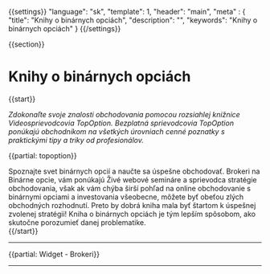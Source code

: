 {{settings}}
  "language": "sk",
  "template": 1,
  "header": "main",
  "meta" : {
    "title": "Knihy o binárnych opciách",
    "description": "",
    "keywords": "Knihy o binárnych opciách"
  }
{{/settings}}

<div class="row">
<div class="col-md-9" role="main" markdown="1">

{{section}}

# Knihy o binárnych opciách
{{start}}

*Zdokonaľte svoje znalosti obchodovania pomocou rozsiahlej knižnice Videosprievodcovia TopOption. Bezplatná sprievodcovia TopOption ponúkajú obchodníkom na všetkých úrovniach cenné poznatky s praktickými tipy a triky od profesionálov.* 

{{partial: topoption}}

Spoznajte svet binárnych opcií a naučte sa úspešne obchodovať. Brokeri na Binárne opcie, vám ponúkajú Živé webové semináre a sprievodca stratégie obchodovania, však ak vám chýba širší pohľad na online obchodovanie s binárnymi opciami a investovania všeobecne, môžete byť obeťou zlých obchodných rozhodnutí. Preto by dobrá kniha mala byť štartom k úspešnej zvolenej stratégii! Kniha o binárnych opciách je tým lepším spôsobom, ako skutočne porozumieť danej problematike.  
{{/start}}











</div>
<div class="col-md-3" markdown="10">

- - -

{{partial: Widget - Brokeri}}


<hr />


</div>
</div>
</div>
